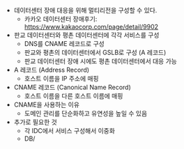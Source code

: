 - 데이터센터 장애 대응을 위해 멀티리전을 구성할 수 있다.
	- 카카오 데이터센터 장애후기: https://www.kakaocorp.com/page/detail/9902
- 판교 데이터센터와 평촌 데이터센터에 각각 서비스를 구성
	- DNS를 CNAME 레코드로 구성
	- 판교와 평촌의 데이터센터에서 GSLB로 구성 (A 레코드)
	- 판교 데이터센터 장애 시에도 평촌 데이터센터에서 대응 가능
- A 레코드 (Address Record)
	- 호스트 이름을 IP 주소에 매핑
- CNAME 레코드 (Canonical Name Record)
	- 호스트 이름을 다른 호스트 이름에 매핑
- CNAME을 사용하는 이유
	- 도메인 관리를 단순화하고 유연성을 높일 수 있음
- 추가로 필요한 것
	- 각 IDC에서 서비스 구성해서 이중화
	- DB/